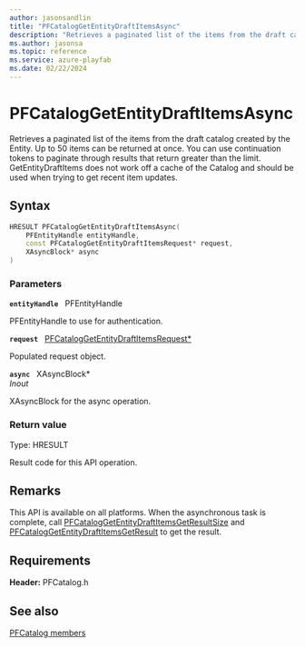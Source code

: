 ```yaml
---
author: jasonsandlin
title: "PFCatalogGetEntityDraftItemsAsync"
description: "Retrieves a paginated list of the items from the draft catalog created by the Entity. Up to 50 items can be returned at once. You can use continuation tokens to paginate through results that return greater than the limit. GetEntityDraftItems does not work off a cache of the Catalog and should be used when trying to get recent item updates."
ms.author: jasonsa
ms.topic: reference
ms.service: azure-playfab
ms.date: 02/22/2024
---
```


# PFCatalogGetEntityDraftItemsAsync  

Retrieves a paginated list of the items from the draft catalog created by the Entity. Up to 50 items can be returned at once. You can use continuation tokens to paginate through results that return greater than the limit. GetEntityDraftItems does not work off a cache of the Catalog and should be used when trying to get recent item updates.  

## Syntax  
  
```cpp
HRESULT PFCatalogGetEntityDraftItemsAsync(  
    PFEntityHandle entityHandle,  
    const PFCatalogGetEntityDraftItemsRequest* request,  
    XAsyncBlock* async  
)  
```  
  
### Parameters  
  
**`entityHandle`** &nbsp; PFEntityHandle  
  
PFEntityHandle to use for authentication.  
  
**`request`** &nbsp; [PFCatalogGetEntityDraftItemsRequest*](../../pfcatalogtypes/structs/pfcataloggetentitydraftitemsrequest.md)  
  
Populated request object.  
  
**`async`** &nbsp; XAsyncBlock*  
*_Inout_*  
  
XAsyncBlock for the async operation.  
  
  
### Return value
Type: HRESULT
  
Result code for this API operation.
  
## Remarks  
  
This API is available on all platforms. When the asynchronous task is complete, call [PFCatalogGetEntityDraftItemsGetResultSize](pfcataloggetentitydraftitemsgetresultsize.md) and [PFCatalogGetEntityDraftItemsGetResult](pfcataloggetentitydraftitemsgetresult.md) to get the result.
  
## Requirements  
  
**Header:** PFCatalog.h
  
## See also  
[PFCatalog members](../pfcatalog_members.md)  

  
  
